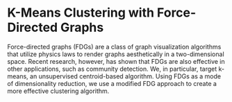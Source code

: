 # K-Means Clustering with Force-Directed Graphs

Force-directed graphs (FDGs) are a class of graph visualization algorithms that utilize physics laws to render graphs aesthetically in a two-dimensional space. Recent research, however, has shown that FDGs are also effective in other applications, such as community detection. We, in particular, target k-means, an unsupervised centroid-based algorithm. Using FDGs as a mode of dimensionality reduction, we use a modified FDG approach to create a more effective clustering algorithm.
